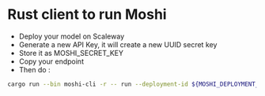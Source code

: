 # Rust client to run Moshi

- Deploy your model on Scaleway
- Generate a new API Key, it will create a new UUID secret key
- Store it as MOSHI_SECRET_KEY
- Copy your endpoint
- Then do :

```bash
cargo run --bin moshi-cli -r -- run --deployment-id ${MOSHI_DEPLOYMENT_ID} --secret-key ${MOSHI_SECRET_KEY}
```